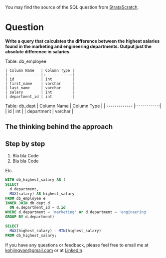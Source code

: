 You may find the source of the SQL question from [StrataScratch](https://platform.stratascratch.com/coding/10308-salaries-differences?code_type=1).

# Question

**Write a query that calculates the difference between the highest salaries found in the marketing and engineering departments. Output just the absolute difference in salaries.**

Table: db_employee
````
| Column Name   | Column Type |
| ------------- |:-----------:|
| id            | int         |
| first_name    | varchar     |
| last_name     | varchar     |
| salary        | int         |
| department_id | int         |
````

Table: db_dept
| Column Name   | Column Type |
| ------------- |:-----------:|
| id            | int         |
| department    | varchar     |

## The thinking behind the approach


## Step by step
1. Bla bla
Code
2. Bla bla
Code 

Etc.

````sql
WITH db_highest_salary AS (
SELECT 
  d.department, 
  MAX(salary) AS highest_salary
FROM db_employee e 
INNER JOIN db_dept d 
  ON e.department_id = d.id
WHERE d.department = 'marketing' or d.department = 'engineering'
GROUP BY d.department)
  
SELECT 
  MAX(highest_salary) - MIN(highest_salary)
FROM db_highest_salary;
````

If you have any questions or feedback, please feel free to email me at kohjingyan@gmail.com or at [LinkedIn](https://www.linkedin.com/in/koh-jing-yan/).
